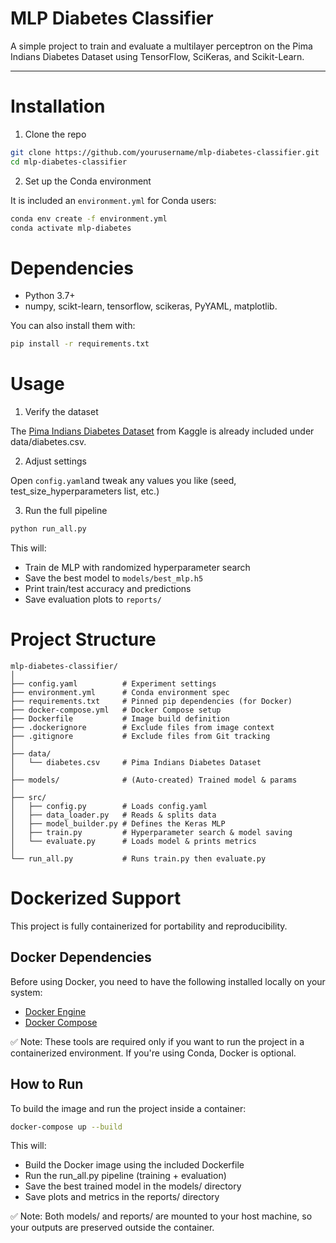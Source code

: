 # MLP Diabetes Classifier

A simple project to train and evaluate a multilayer perceptron on the Pima Indians Diabetes Dataset using TensorFlow, SciKeras, and Scikit-Learn.

---

# Installation

1. Clone the repo

```bash
git clone https://github.com/yourusername/mlp-diabetes-classifier.git
cd mlp-diabetes-classifier
```

2. Set up the Conda environment

It is included an `environment.yml` for Conda users: 

```bash 
conda env create -f environment.yml
conda activate mlp-diabetes
```

# Dependencies 

- Python 3.7+
- numpy, scikt-learn, tensorflow, scikeras, PyYAML, matplotlib. 

You can also install them with:

```bash
pip install -r requirements.txt
```

# Usage

1. Verify the dataset

The [Pima Indians Diabetes Dataset](https://www.kaggle.com/datasets/mathchi/diabetes-data-set) from Kaggle is already included under data/diabetes.csv.

2. Adjust settings

Open `config.yaml`and tweak any values you like (seed, test_size_hyperparameters list, etc.)

3. Run the full pipeline

```bash
python run_all.py
```

This will: 

- Train de MLP with randomized hyperparameter search
- Save the best model to `models/best_mlp.h5`
- Print train/test accuracy and predictions
- Save evaluation plots to `reports/`

# Project Structure

```
mlp-diabetes-classifier/
│
├── config.yaml          # Experiment settings
├── environment.yml      # Conda environment spec
├── requirements.txt     # Pinned pip dependencies (for Docker)
├── docker-compose.yml   # Docker Compose setup
├── Dockerfile           # Image build definition
├── .dockerignore        # Exclude files from image context
├── .gitignore           # Exclude files from Git tracking
│
├── data/
│   └── diabetes.csv     # Pima Indians Diabetes Dataset
│
├── models/              # (Auto-created) Trained model & params
│
├── src/
│   ├── config.py        # Loads config.yaml
│   ├── data_loader.py   # Reads & splits data
│   ├── model_builder.py # Defines the Keras MLP
│   ├── train.py         # Hyperparameter search & model saving
│   └── evaluate.py      # Loads model & prints metrics
│
└── run_all.py           # Runs train.py then evaluate.py

```

# Dockerized Support

This project is fully containerized for portability and reproducibility.

## Docker Dependencies 

Before using Docker, you need to have the following installed locally on your system:

- [Docker Engine](https://docs.docker.com/get-started/get-docker/)
- [Docker Compose](https://docs.docker.com/compose/install/)

✅ Note: These tools are required only if you want to run the project in a containerized environment. If you're using Conda, Docker is optional.

## How to Run 

To build the image and run the project inside a container:

```bash
docker-compose up --build
```

This will:

- Build the Docker image using the included Dockerfile
- Run the run_all.py pipeline (training + evaluation)
- Save the best trained model in the models/ directory
- Save plots and metrics in the reports/ directory

✅ Note: Both models/ and reports/ are mounted to your host machine, so your outputs are preserved outside the container.
